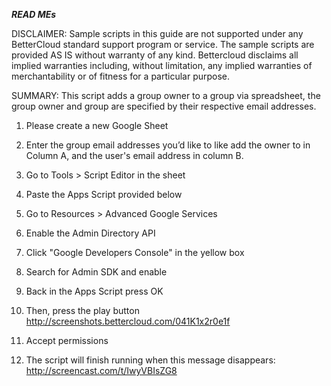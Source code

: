 ***READ MEs***

DISCLAIMER: Sample scripts in this guide are not supported under any BetterCloud standard support program or service. The sample scripts are provided AS IS without warranty of any kind. Bettercloud disclaims all implied warranties including, without limitation, any implied warranties of merchantability or of fitness for a particular purpose.

SUMMARY: This script adds a group owner to a group via spreadsheet, the group owner and group are specified by their respective email addresses.

1) Please create a new Google Sheet

2) Enter the group email addresses you’d like to like add the owner to in Column A, and the user's email address in column B.

3) Go to Tools > Script Editor in the sheet

4) Paste the Apps Script provided below

5) Go to Resources > Advanced Google Services

6) Enable the Admin Directory API

7) Click "Google Developers Console" in the yellow box

8) Search for Admin SDK and enable

9) Back in the Apps Script press OK

10) Then, press the play button http://screenshots.bettercloud.com/041K1x2r0e1f

11) Accept permissions

12) The script will finish running when this message disappears: http://screencast.com/t/IwyVBIsZG8
